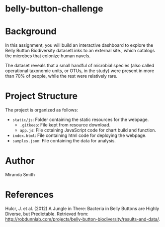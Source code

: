 # belly-button-challenge

# Background
In this assignment, you will build an interactive dashboard to explore the Belly Button Biodiversity datasetLinks to an external site., which catalogs the microbes that colonize human navels.

The dataset reveals that a small handful of microbial species (also called operational taxonomic units, or OTUs, in the study) were present in more than 70% of people, while the rest were relatively rare.

# Project Structure

The project is organized as follows:

- `static/js`: Folder containing the static resources for the webpage. 
    - `.gitkeep`: File kept from resource download. 
    - `app.js`: File cotaining JavaScript code for chart build and function.
- `index.html`: File containing html code for deploying the webpage.
- `samples.json`: File containing the data for analysis. 

# Author
Miranda Smith

# References
Hulcr, J. et al. (2012) A Jungle in There: Bacteria in Belly Buttons are Highly Diverse, but Predictable. Retrieved from: http://robdunnlab.com/projects/belly-button-biodiversity/results-and-data/.
